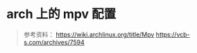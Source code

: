 # arch 上的 mpv 配置







> 参考资料：
> https://wiki.archlinux.org/title/Mpv
> https://vcb-s.com/archives/7594
> 
